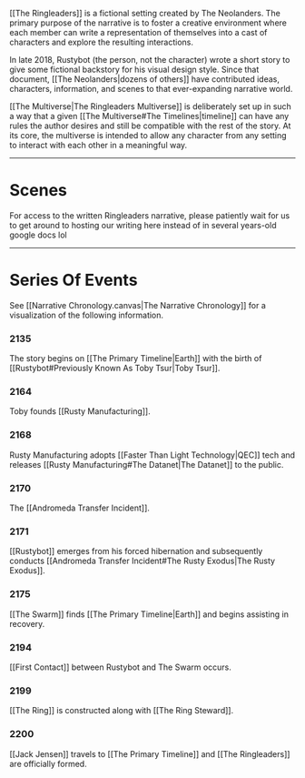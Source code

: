 [[The Ringleaders]] is a fictional setting created by The Neolanders. The primary purpose of the narrative is to foster a creative environment where each member can write a representation of themselves into a cast of characters and explore the resulting interactions.

In late 2018, Rustybot (the person, not the character) wrote a short story to give some fictional backstory for his visual design style. Since that document, [[The Neolanders|dozens of others]] have contributed ideas, characters, information, and scenes to that ever-expanding narrative world.

[[The Multiverse|The Ringleaders Multiverse]] is deliberately set up in such a way that a given [[The Multiverse#The Timelines|timeline]] can have any rules the author desires and still be compatible with the rest of the story. At its core, the multiverse is intended to allow any character from any setting to interact with each other in a meaningful way.

---
# Scenes
For access to the written Ringleaders narrative, please patiently wait for us to get around to hosting our writing here instead of in several years-old google docs lol

---
# Series Of Events
See [[Narrative Chronology.canvas|The Narrative Chronology]] for a visualization of the following information.

### 2135
The story begins on [[The Primary Timeline|Earth]] with the birth of [[Rustybot#Previously Known As Toby Tsur|Toby Tsur]].
### 2164
Toby founds [[Rusty Manufacturing]].
### 2168
Rusty Manufacturing adopts [[Faster Than Light Technology|QEC]] tech and releases [[Rusty Manufacturing#The Datanet|The Datanet]] to the public.
### 2170
The [[Andromeda Transfer Incident]].
### 2171
[[Rustybot]] emerges from his forced hibernation and subsequently conducts [[Andromeda Transfer Incident#The Rusty Exodus|The Rusty Exodus]].
### 2175
[[The Swarm]] finds [[The Primary Timeline|Earth]] and begins assisting in recovery.
### 2194
[[First Contact]] between Rustybot and The Swarm occurs.
### 2199
[[The Ring]] is constructed along with [[The Ring Steward]].
### 2200
[[Jack Jensen]] travels to [[The Primary Timeline]] and [[The Ringleaders]] are officially formed.